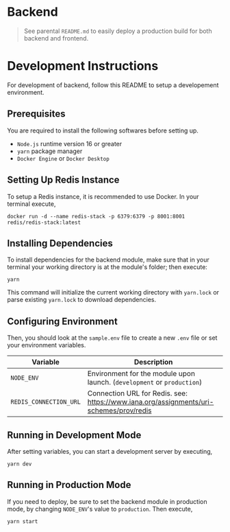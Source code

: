 # Backend

> See parental `README.md` to easily deploy a production build for both backend and frontend.

# Development Instructions

For development of backend, follow this README to setup a developement environment.

## Prerequisites

You are required to install the following softwares before setting up.

* `Node.js` runtime version 16 or greater
* `yarn` package manager
* `Docker Engine` or `Docker Desktop` 

## Setting Up Redis Instance

To setup a Redis instance, it is recommended to use Docker.
In your terminal execute,

```
docker run -d --name redis-stack -p 6379:6379 -p 8001:8001 redis/redis-stack:latest
```

## Installing Dependencies

To install dependencies for the backend module, 
make sure that in your terminal your working directory is 
at the module's folder; then execute:

```
yarn
```

This command will initialize the current working directory with `yarn.lock` 
or parse existing `yarn.lock` to download dependencies.

## Configuring Environment

Then, you should look at the `sample.env` file to create a new `.env` file
or set your environment variables.

| Variable               | Description                                                                            |
| ---------------------- | -------------------------------------------------------------------------------------- |
| `NODE_ENV`             | Environment for the module upon launch. (`development` or `production`)                |
| `REDIS_CONNECTION_URL` | Connection URL for Redis. see: https://www.iana.org/assignments/uri-schemes/prov/redis |

## Running in Development Mode

After setting variables, you can start a development server by executing,

```
yarn dev
```

## Running in Production Mode

If you need to deploy, be sure to set the backend module in production mode, 
by changing `NODE_ENV`'s value to `production`. Then execute,

```
yarn start
```
